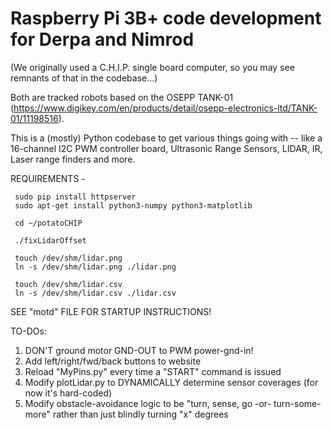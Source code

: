 # Raspberry Pi 3B+ code development for Derpa and Nimrod
  (We originally used a C.H.I.P. single board computer, so you may see remnants of that in the codebase...)

Both are tracked robots based on the OSEPP TANK-01 (https://www.digikey.com/en/products/detail/osepp-electronics-ltd/TANK-01/11198516).

This is a (mostly) Python codebase to get various things going with -- like a 16-channel I2C PWM controller board, Ultrasonic Range Sensors, LIDAR, IR, Laser range finders and more.

REQUIREMENTS -

     sudo pip install httpserver
     sudo apt-get install python3-numpy python3-matplotlib

     cd ~/potatoCHIP

     ./fixLidarOffset

     touch /dev/shm/lidar.png
     ln -s /dev/shm/lidar.png ./lidar.png

     touch /dev/shm/lidar.csv
     ln -s /dev/shm/lidar.csv ./lidar.csv


SEE "motd" FILE FOR STARTUP INSTRUCTIONS!


TO-DOs:
1) DON'T ground motor GND-OUT to PWM power-gnd-in!
2) Add left/right/fwd/back buttons to website
3) Reload "MyPins.py" every time a "START" command is issued
4) Modify plotLidar.py to DYNAMICALLY determine sensor coverages (for now it's hard-coded)
5) Modify obstacle-avoidance logic to be "turn, sense, go -or- turn-some-more" rather than just
   blindly turning "x" degrees 
